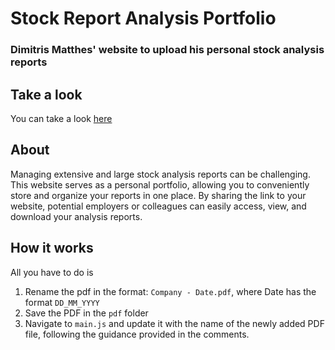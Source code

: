 # Stock Report Analysis Portfolio
### Dimitris Matthes' website to upload his personal stock analysis reports  
## Take a look
You can take a look [here](https://dimitrismatthes.netlify.app)  
## About  
Managing extensive and large stock analysis reports can be challenging. This website serves as a personal portfolio, allowing you to conveniently store and organize your reports in one place. By sharing the link to your website, potential employers or colleagues can easily access, view, and download your analysis reports.  
## How it works  
All you have to do is  
1) Rename the pdf in the format: `Company - Date.pdf`, where Date has the format `DD_MM_YYYY`
2) Save the PDF in the `pdf` folder
3) Navigate to `main.js` and update it with the name of the newly added PDF file, following the guidance provided in the comments.

